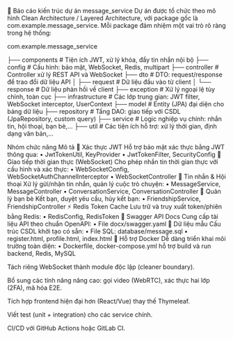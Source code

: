 🧾 Báo cáo kiến trúc dự án message_service
   Dự án được tổ chức theo mô hình Clean Architecture / Layered Architecture, với package gốc là com.example.message_service. Mỗi package đảm nhiệm một vai trò rõ ràng trong hệ thống:

com.example.message_service

├── components          # Tiện ích JWT, xử lý khóa, đẩy tin nhắn nội bộ
├── config              # Cấu hình: bảo mật, WebSocket, Redis, multipart
├── controller          # Controller xử lý REST API và WebSocket
├── dto                 # DTO: request/response để trao đổi dữ liệu API
│   ├── request         # Dữ liệu đầu vào từ client
│   └── response        # Dữ liệu phản hồi về client
├── exception           # Xử lý ngoại lệ tùy chỉnh, toàn cục
├── infrastructure      # Các lớp trung gian: JWT filter, WebSocket interceptor, UserContext
├── model               # Entity (JPA) đại diện cho bảng dữ liệu
├── repository          # Tầng DAO: giao tiếp với CSDL (JpaRepository, custom query)
├── service             # Logic nghiệp vụ chính: nhắn tin, hội thoại, bạn bè,...
├── util                # Các tiện ích hỗ trợ: xử lý thời gian, định dạng văn bản,...

   Nhóm chức năng	Mô tả
   🔐 Xác thực JWT	Hỗ trợ bảo mật xác thực bằng JWT thông qua:
   • JwtTokenUtil, KeyProvider
   • JwtTokenFilter, SecurityConfig
   💬 Giao tiếp thời gian thực (WebSocket)	Cho phép nhắn tin thời gian thực với cấu hình và xác thực:
   • WebSocketConfig, WebSocketAuthChannelInterceptor
   • WebSocketController
   📨 Tin nhắn & Hội thoại	Xử lý gửi/nhận tin nhắn, quản lý cuộc trò chuyện:
   • MessageService, MessageController
   • ConversationService, ConversationController
   👥 Quản lý bạn bè	Kết bạn, duyệt yêu cầu, hủy kết bạn:
   • FriendshipService, FriendshipController
   ⚡ Redis Token Cache	Lưu trữ và truy xuất token/phiên bằng Redis:
   • RedisConfig, RedisToken
   📄 Swagger API Docs	Cung cấp tài liệu API theo chuẩn OpenAPI:
   • File docx/swagger.yaml
   💾 Dữ liệu mẫu	Cấu trúc CSDL khởi tạo có sẵn:
   • File SQL: database/message.sql
   • register.html, profile.html, index.html
   🐳 Hỗ trợ Docker	Dễ dàng triển khai môi trường toàn diện:
   • Dockerfile, docker-compose.yml hỗ trợ build và run backend, Redis, MySQL

Tách riêng WebSocket thành module độc lập (cleaner boundary).

Bổ sung các tính năng nâng cao: gọi video (WebRTC), xác thực hai lớp (2FA), mã hóa E2E.

Tích hợp frontend hiện đại hơn (React/Vue) thay thế Thymeleaf.

Viết test (unit + integration) cho các service chính.

CI/CD với GitHub Actions hoặc GitLab CI.